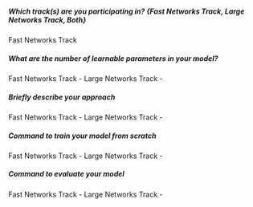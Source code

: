 ##### Which track(s) are you participating in? {Fast Networks Track, Large Networks Track, Both}
Fast Networks Track

##### What are the number of learnable parameters in your model?
Fast Networks Track -
Large Networks Track -

##### Briefly describe your approach
Fast Networks Track -
Large Networks Track -

##### Command to train your model from scratch
Fast Networks Track -
Large Networks Track -

##### Command to evaluate your model
Fast Networks Track -
Large Networks Track -